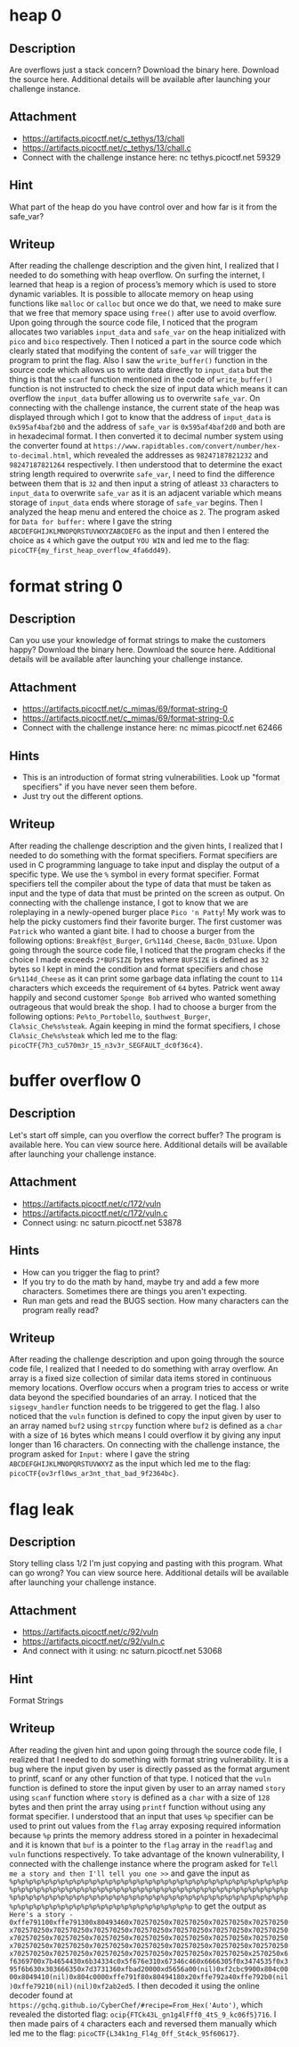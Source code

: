 # heap 0

## Description
Are overflows just a stack concern?
Download the binary here.
Download the source here.
Additional details will be available after launching your challenge instance.

## Attachment
- https://artifacts.picoctf.net/c_tethys/13/chall
- https://artifacts.picoctf.net/c_tethys/13/chall.c
- Connect with the challenge instance here: nc tethys.picoctf.net 59329

## Hint
What part of the heap do you have control over and how far is it from the safe_var?

## Writeup
After reading the challenge description and the given hint, I realized that I needed to do something with heap overflow.
On surfing the internet, I learned that heap is a region of process’s memory which is used to store dynamic variables. 
It is possible to allocate memory on heap using functions like `malloc` or `calloc` but once we do that, we need to make sure that we free that memory space using `free()` after use to avoid overflow.
Upon going through the source code file, I noticed that the program allocates two variables `input_data` and `safe_var` on the heap initialized with `pico` and `bico` respectively.
Then I noticed a part in the source code which clearly stated that modifying the content of `safe_var` will trigger the program to print the flag.
Also I saw the `write_buffer()` function in the source code which allows us to write data directly to `input_data` but the thing is that the `scanf` function mentioned in the code of `write_buffer()` function is not instructed to check the size of input data which means it can overflow the `input_data` buffer allowing us to overwrite `safe_var`.
On connecting with the challenge instance, the current state of the heap was displayed through which I got to know that the address of `input_data` is `0x595af4baf2b0` and the address of `safe_var` is `0x595af4baf2d0` and both are in hexadecimal format.
I then converted it to decimal number system using the converter found at `https://www.rapidtables.com/convert/number/hex-to-decimal.html`, which revealed the addresses as `98247187821232` and `98247187821264` respectively.
I then understood that to determine the exact string length required to overwrite `safe_var`, I need to find the difference between them that is `32` and then input a string of atleast `33` characters to `input_data` to overwrite `safe_var` as it is an adjacent variable which means storage of `input_data` ends where storage of `safe_var` begins.
Then I analyzed the heap menu and entered the choice as `2`.
The program asked for `Data for buffer:` where I gave the string `ABCDEFGHIJKLMNOPQRSTUVWXYZABCDEFG` as the input and then I entered the choice as `4` which gave the output `YOU WIN` and led me to the flag: `picoCTF{my_first_heap_overflow_4fa6dd49}`.

# format string 0

## Description
Can you use your knowledge of format strings to make the customers happy?
Download the binary here.
Download the source here.
Additional details will be available after launching your challenge instance.

## Attachment
- https://artifacts.picoctf.net/c_mimas/69/format-string-0
- https://artifacts.picoctf.net/c_mimas/69/format-string-0.c
- Connect with the challenge instance here: nc mimas.picoctf.net 62466

## Hints
- This is an introduction of format string vulnerabilities. Look up "format specifiers" if you have never seen them before.
- Just try out the different options.

## Writeup
After reading the challenge description and the given hints, I realized that I needed to do something with the format specifiers.
Format specifiers are used in C programming language to take input and display the output of a specific type. 
We use the `%` symbol in every format specifier. 
Format specifiers tell the compiler about the type of data that must be taken as input and the type of data that must be printed on the screen as output. 
On connecting with the challenge instance, I got to know that we are roleplaying in a newly-opened burger place `Pico 'n Patty`! 
My work was to help the picky customers find their favorite burger. 
The first customer was `Patrick` who wanted a giant bite. 
I had to choose a burger from the following options: `Breakf@st_Burger`, `Gr%114d_Cheese`, `Bac0n_D3luxe`.
Upon going through the source code file, I noticed that the program checks if the choice I made exceeds `2*BUFSIZE` bytes where `BUFSIZE` is defined as `32` bytes so I kept in mind the condition and format specifiers and chose `Gr%114d_Cheese` as it can print some garbage data inflating the count to `114` characters which exceeds the requirement of `64` bytes.
Patrick went away happily and second customer `Sponge Bob` arrived who wanted something outrageous that would break the shop. 
I had to choose a burger from the following options: `Pe%to_Portobello`, `$outhwest_Burger`, `Cla%sic_Che%s%steak`. 
Again keeping in mind the format specifiers, I chose `Cla%sic_Che%s%steak` which led me to the flag: `picoCTF{7h3_cu570m3r_15_n3v3r_SEGFAULT_dc0f36c4}`.

# buffer overflow 0

## Description
Let's start off simple, can you overflow the correct buffer? The program is available here. You can view source here.
Additional details will be available after launching your challenge instance.

## Attachment
- https://artifacts.picoctf.net/c/172/vuln
- https://artifacts.picoctf.net/c/172/vuln.c
- Connect using: nc saturn.picoctf.net 53878

## Hints
- How can you trigger the flag to print?
- If you try to do the math by hand, maybe try and add a few more characters. Sometimes there are things you aren't expecting.
- Run man gets and read the BUGS section. How many characters can the program really read?

## Writeup
After reading the challenge description and upon going through the source code file, I realized that I needed to do something with array overflow.
An array is a fixed size collection of similar data items stored in continuous memory locations.
Overflow occurs when a program tries to access or write data beyond the specified boundaries of an array.
I noticed that the `sigsegv_handler` function needs to be triggered to get the flag.
I also noticed that the `vuln` function is defined to copy the input given by user to an array named `buf2` using `strcpy` function where `buf2`  is defined as a `char` with a size of `16` bytes which means I could overflow it by giving any input longer than 16 characters.
On connecting with the challenge instance, the program asked for `Input:` where I gave the string `ABCDEFGHIJKLMNOPQRSTUVWXYZ` as the input which led me to the flag: `picoCTF{ov3rfl0ws_ar3nt_that_bad_9f2364bc}`.

# flag leak

## Description
Story telling class 1/2
I'm just copying and pasting with this program. What can go wrong? You can view source here.
Additional details will be available after launching your challenge instance.

## Attachment
- https://artifacts.picoctf.net/c/92/vuln
- https://artifacts.picoctf.net/c/92/vuln.c
- And connect with it using: nc saturn.picoctf.net 53068

## Hint
Format Strings

## Writeup
After reading the given hint and upon going through the source code file, I realized that I needed to do something with format string vulnerability.
It is a bug where the input given by user is directly passed as the format argument to printf, scanf or any other function of that type.
I noticed that the `vuln` function is defined to store the input given by user to an array named `story` using `scanf` function where `story`  is defined as a `char` with a size of `128` bytes and then print the array using `printf` function without using any format specifier.
I understood that an input that uses `%p` specifier can be used to print out values from the `flag` array exposing required information because `%p` prints the memory address stored in a pointer in hexadecimal and it is known that `buf` is a pointer to the `flag` array in the `readflag` and `vuln` functions respectively.
To take advantage of the known vulnerability, I connected with the challenge instance where the program asked for `Tell me a story and then I'll tell you one >>` and gave the input as `%p%p%p%p%p%p%p%p%p%p%p%p%p%p%p%p%p%p%p%p%p%p%p%p%p%p%p%p%p%p%p%p%p%p%p%p%p%p%p%p%p%p%p%p%p%p%p%p%p%p%p%p%p%p%p%p%p%p%p%p%p%p%p%p%p%p%p%p%p%p%p%p%p%p%p%p%p%p%p%p%p%p%p%p%p%p%p%p%p%p%p%p%p%p%p%p%p%p%p%p%p%p%p%p%p%p%p%p%p%p%p%p%p%p%p%p%p%p%p%p%p%p%p%p%p%p%p%p` to get the output as `Here's a story - 
0xffe791100xffe791300x80493460x702570250x702570250x702570250x702570250x702570250x702570250x702570250x702570250x702570250x702570250x702570250x702570250x702570250x702570250x702570250x702570250x702570250x702570250x702570250x702570250x702570250x702570250x702570250x702570250x702570250x702570250x702570250x702570250x702570250x702570250x702570250x2570250x6f6369700x7b4654430x6b34334c0x5f676e310x67346c460x6666305f0x3474535f0x395f6b630x303666350x7d3731360xfbad20000xd5656a00(nil)0xf2cbc9900x804c0000x8049410(nil)0x804c0000xffe791f80x80494180x20xffe792a40xffe792b0(nil)0xffe79210(nil)(nil)0xf2ab2ed5`.
I then decoded it using the online decoder found at `https://gchq.github.io/CyberChef/#recipe=From_Hex('Auto')`, which revealed the distorted flag: `ocip{FTCk43L_gn1g4lFff0_4tS_9_kc06f5}716`.
I then made pairs of `4` characters each and reversed them manually which led me to the flag: `picoCTF{L34k1ng_Fl4g_0ff_St4ck_95f60617}`.
